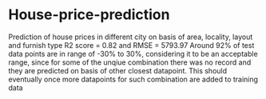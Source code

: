 # House-price-prediction
Prediction of house prices in different city on basis of area, locality, layout and furnish type
R2 score = 0.82 and 
RMSE = 5793.97
Around 92% of test data points are in range of -30% to 30%, considering it to be an acceptable range, since for some of the unqiue combination there was no record and they are predicted on basis of other closest datapoint. This should eventually once more datapoints for such combination are added to training data
